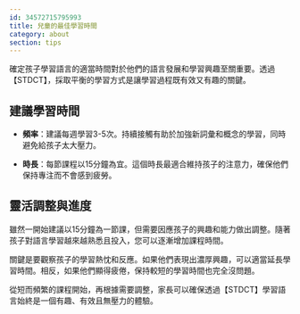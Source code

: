 ```yaml
---
id: 34572715795993
title: 兒童的最佳學習時間
category: about 
section: tips
---
```

確定孩子學習語言的適當時間對於他們的語言發展和學習興趣至關重要。透過【STDCT】，採取平衡的學習方式是讓學習過程既有效又有趣的關鍵。

## 建議學習時間

- **頻率**：建議每週學習3-5次。持續接觸有助於加強新詞彙和概念的學習，同時避免給孩子太大壓力。

- **時長**：每節課程以15分鐘為宜。這個時長最適合維持孩子的注意力，確保他們保持專注而不會感到疲勞。

## 靈活調整與進度

雖然一開始建議以15分鐘為一節課，但需要因應孩子的興趣和能力做出調整。隨著孩子對語言學習越來越熟悉且投入，您可以逐漸增加課程時間。

關鍵是要觀察孩子的學習熱忱和反應。如果他們表現出濃厚興趣，可以適當延長學習時間。相反，如果他們顯得疲倦，保持較短的學習時間也完全沒問題。

從短而頻繁的課程開始，再根據需要調整，家長可以確保透過【STDCT】學習語言始終是一個有趣、有效且無壓力的體驗。

